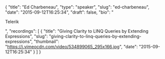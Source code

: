 {
  "title": "Ed Charbeneau",
  "type": "speaker",
  "slug": "ed-charbeneau",
  "date": "2015-09-12T16:25:34",
  "draft": false,
  "bio": "<p>Telerik</p>",
  "recordings": [
    {
      "title": "Giving Clarity to LINQ Queries by Extending Expressions",
      "slug": "giving-clarity-to-linq-queries-by-extending-expressions",
      "thumbnail": "https://i.vimeocdn.com/video/534899065_295x166.jpg",
      "date": "2015-09-12T16:25:34"
    }
  ]
}